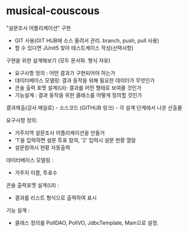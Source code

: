 # musical-couscous
"설문조사 어플리케이션" 구현
-  GIT 사용(GIT HUB에 소스 올려서 관리. branch, push, pull 사용)
- 할 수 있다면 JUnit5 찾아 테스트케이스 작성(선택사항)

구현을 위한 설계해보기 (모두 문서화. 형식 자유)
- 요구사항 정의 : 어떤 결과가 구현되어야 하는가
- 데이터베이스 모델링: 결과 동작을 위해 필요한 데이터가 무엇인가
- 콘솔 출력 포멧 설계(UI): 결과를 어떤 형태로 보여줄 것인가
- 기능설계 : 결과 동작을 위한 클래스를 어떻게 정의할 것인가

결과제출(강사 메일로)
	- 소스코드 (GITHUB 링크)
	- 각 설계 단계에서 나온 산출물



요구사항 정의:
- 거주지역 설문조사 어플리케이션을 만들거
- '1'을 입력하면 설문 투표 참여, '2' 입력시 설문 현황 열람
- 설문참여시 현황 자동출력


데이터베이스 모델링 :
- 거주지 이름, 투표수

콘솔 출력포멧 설계(UI) :
- 결과를 리스트 형식으로 출력하여 표시

기능 설계 :
- 클래스 정의를 PollDAO, PollVO, JdbcTemplate, Main으로 설정.

